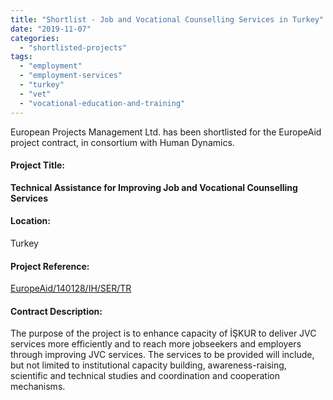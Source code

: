 ```yaml
---
title: "Shortlist - Job and Vocational Counselling Services in Turkey"
date: "2019-11-07"
categories: 
  - "shortlisted-projects"
tags: 
  - "employment"
  - "employment-services"
  - "turkey"
  - "vet"
  - "vocational-education-and-training"
---
```


European Projects Management Ltd. has been shortlisted for the EuropeAid project contract, in consortium with Human Dynamics.

#### Project Title:

**Technical Assistance for Improving Job and Vocational Counselling Services**

#### Location:

Turkey

#### Project Reference:

[EuropeAid/140128/IH/SER/TR](https://webgate.ec.europa.eu/europeaid/online-services/index.cfm?ADSSChck=1550479565699&do=publi.detPUB&searchtype=QS&orderby=upd&orderbyad=Desc&nbPubliList=15&page=1&aoref=140128)

#### **Contract Description:**

The purpose of the project is to enhance capacity of İŞKUR to deliver JVC services more efficiently and to reach more jobseekers and employers through improving JVC services. The services to be provided will include, but not limited to institutional capacity building, awareness-raising, scientific and technical studies and coordination and cooperation mechanisms.
